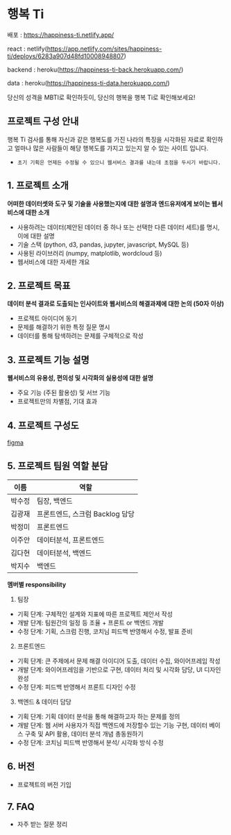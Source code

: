 # 행복 Ti

배포 : https://happiness-ti.netlify.app/

react : netlify(https://app.netlify.com/sites/happiness-ti/deploys/6283a907d48fd10008948807)

backend : heroku(https://happiness-ti-back.herokuapp.com/)

data : heroku(https://happiness-ti-data.herokuapp.com/)

당신의 성격을 MBTI로 확인하듯이, 당신의 행복을 행복 Ti로 확인해보세요!

## 프로젝트 구성 안내

행복 Ti 검사를 통해 자신과 같은 행복도를 가진 나라의 특징을 시각화된 자료로 확인하고 얼마나 많은 사람들이 해당 행복도를 가지고 있는지 알 수 있는 사이트 입니다.

* `초기 기획은 언제든 수정될 수 있으니 웹서비스 결과를 내는데 초점을 두시기 바랍니다.`

## 1. 프로젝트 소개

**어떠한 데이터셋와 도구 및 기술을 사용했는지에 대한 설명과 엔드유저에게 보이는 웹서비스에 대한 소개**

  - 사용하려는 데이터(제안된 데이터 중 하나 또는 선택한 다른 데이터 세트)를 명시, 이에 대한 설명
  - 기술 스택 (python, d3, pandas, jupyter, javascript, MySQL 등)
  - 사용된 라이브러리 (numpy, matplotlib, wordcloud 등)
  - 웹서비스에 대한 자세한 개요

## 2. 프로젝트 목표

**데이터 분석 결과로 도출되는 인사이트와 웹서비스의 해결과제에 대한 논의 (50자 이상)**
  - 프로젝트 아이디어 동기
  - 문제를 해결하기 위한 특정 질문 명시
  - 데이터를 통해 탐색하려는 문제를 구체적으로 작성


## 3. 프로젝트 기능 설명

**웹서비스의 유용성, 편의성 및 시각화의 실용성에 대한 설명**
  - 주요 기능 (주된 활용성) 및 서브 기능
  - 프로젝트만의 차별점, 기대 효과

## 4. 프로젝트 구성도
[figma](https://www.figma.com/file/IYTcOOUjIc4w0uKgeaJ82I/crashing-dev?node-id=0%3A1)

## 5. 프로젝트 팀원 역할 분담
| 이름 | 역할 |
| ------ | ------ |
|박수정|팀장, 백엔드|
|김광재|프론트엔드, 스크럼 Backlog 담당|
|박정미|프론트엔드|
|이주안|데이터분석, 프론트엔드|
|김다현|데이터분석, 백엔드|
|박지수|백엔드|

**멤버별 responsibility**

1. 팀장 

- 기획 단계: 구체적인 설계와 지표에 따른 프로젝트 제안서 작성
- 개발 단계: 팀원간의 일정 등 조율 + 프론트 or 백엔드 개발
- 수정 단계: 기획, 스크럼 진행, 코치님 피드백 반영해서 수정, 발표 준비

2. 프론트엔드 

- 기획 단계: 큰 주제에서 문제 해결 아이디어 도출, 데이터 수집, 와이어프레임 작성
- 개발 단계: 와이어프레임을 기반으로 구현, 데이터 처리 및 시각화 담당, UI 디자인 완성
- 수정 단계: 피드백 반영해서 프론트 디자인 수정

 3. 백엔드 & 데이터 담당  

- 기획 단계: 기획 데이터 분석을 통해 해결하고자 하는 문제를 정의
- 개발 단계: 웹 서버 사용자가 직접 백엔드에 저장할수 있는 기능 구현, 데이터 베이스 구축 및 API 활용, 데이터 분석 개념 총동원하기
- 수정 단계: 코치님 피드백 반영해서 분석/ 시각화 방식 수정

## 6. 버전
  - 프로젝트의 버전 기입

## 7. FAQ
  - 자주 받는 질문 정리
